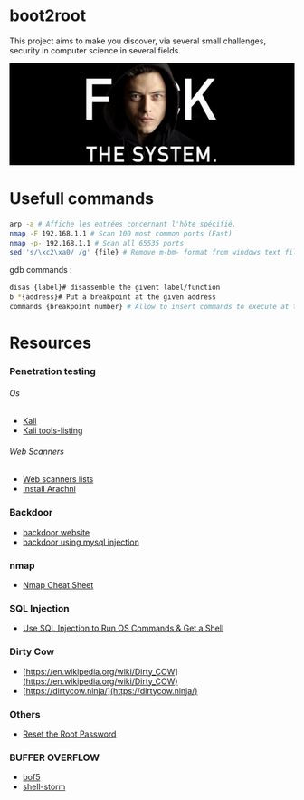 # boot2root
This project aims to make you discover, via several small challenges, security
in computer science in several fields.

![hacking pic](./resources/fkthesystem.png)

# Usefull commands
```bash
arp -a # Affiche les entrées concernant l'hôte spécifié.
nmap -F 192.168.1.1 # Scan 100 most common ports (Fast)
nmap -p- 192.168.1.1 # Scan all 65535 ports
sed 's/\xc2\xa0/ /g' {file} # Remove m-bm- format from windows text file.
```

gdb commands :
```bash
disas {label}# disassemble the givent label/function
b *{address}# Put a breakpoint at the given address
commands {breakpoint number} # Allow to insert commands to execute at the given breakpoint.
```
# Resources
### Penetration testing
###### Os
* [Kali](https://www.kali.org/)
* [Kali tools-listing](https://tools.kali.org/tools-listing)

###### Web Scanners
* [Web scanners lists](https://github.com/bkapsec/fuzzing#web-scanners)
* [Install Arachni](https://www.linuxhelp.com/how-to-install-arachni-web-application-scanner-in-ubuntu-2)

### Backdoor
* [backdoor website](https://www.malcare.com/blog/backdoor-website/)
* [backdoor using mysql injection](https://cloudinvent.com/blog/backdoor-webserver-using-mysql-sql-injection/)

### nmap
* [Nmap Cheat Sheet](https://hackertarget.com/nmap-cheatsheet-a-quick-reference-guide/)

### SQL Injection
* [Use SQL Injection to Run OS Commands & Get a Shell](https://null-byte.wonderhowto.com/how-to/use-sql-injection-run-os-commands-get-shell-0191405/)

### Dirty Cow
* [https://en.wikipedia.org/wiki/Dirty_COW](https://en.wikipedia.org/wiki/Dirty_COW)
* [https://dirtycow.ninja/](https://dirtycow.ninja/)

### Others
* [Reset the Root Password](https://www.maketecheasier.com/reset-root-password-linux/)

### BUFFER OVERFLOW
* [bof5](https://0xrick.github.io/binary-exploitation/bof5/)
* [shell-storm](http://shell-storm.org/shellcode/)
